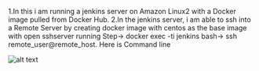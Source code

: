 1.In this i am running a jenkins server on  Amazon Linux2 with a Docker image pulled from Docker Hub. 
2.In the jenkins server, i am able to ssh into a Remote Server by creating docker image with centos as the base image with open sshserver running 
Step->  docker exec -ti jenkins bash->  ssh remote_user@remote_host.
 Here is Command line 
 
 ![alt text](https://github.com/aashishgk7760/-Docker-jenkins-SSH-/master/a.jpg?raw=true)
